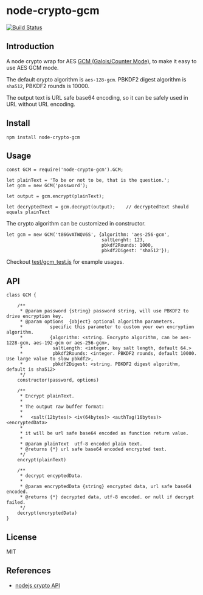 node-crypto-gcm
===============

[![Build Status](https://travis-ci.org/mingchen/node-crypto-gcm.svg?branch=master)](https://travis-ci.org/mingchen/node-crypto-gcm)


## Introduction

A node crypto wrap for AES [GCM (Galois/Counter Mode)](https://en.wikipedia.org/wiki/Galois/Counter_Mode),
to make it easy to use AES GCM mode.

The default crypto algorithm is `aes-128-gcm`. PBKDF2 digest algorithm is `sha512`, PBKDF2 rounds is 10000.

The output text is URL safe base64 encoding, so it can be safely used in URL without URL encoding.


## Install

    npm install node-crypto-gcm


## Usage

    const GCM = require('node-crypto-gcm').GCM;

    let plainText = 'To be or not to be, that is the question.';
    let gcm = new GCM('password');

    let output = gcm.encrypt(plainText);

    let decryptedText = gcm.decrypt(output);    // decryptedText should equals plainText


The crypto algorithm can be customized in constructor.

    let gcm = new GCM('t86GvATWQV6S', {algorithm: 'aes-256-gcm',
                                       saltLenght: 123,
                                       pbkdf2Rounds: 1000,
                                       pbkdf2Digest: 'sha512'});

Checkout [test/gcm_test.js](test/gcm_test.js) for example usages.


## API

    class GCM {

        /**
         * @param password {string} password string, will use PBKDF2 to drive encryption key.
         * @param options  {object} optional algorithm parameters.
         *          specific this parameter to custom your own encryption algorithm.
         *          {algorithm: <string. Encrypto algorithm, can be aes-1228-gcm, aes-192-gcm or aes-256-gcm>,
         *           saltLength: <integer. key salt length, default 64.>
         *           pbkdf2Rounds: <integer. PBKDF2 rounds, default 10000. Use large value to slow pbkdf2>,
         *           pbkdf2Digest: <string. PBKDF2 digest algorithm, default is sha512>
         */
        constructor(password, options)

        /**
         * Encrypt plainText.
         *
         * The output raw buffer format:
         *
         *   <salt(12bytes)> <iv(64bytes)> <authTag(16bytes)> <encryptedData>
         *
         * it will be url safe base64 encoded as function return value.
         *
         * @param plainText  utf-8 encoded plain text.
         * @returns {*} url safe base64 encoded encrypted text.
         */
        encrypt(plainText)

        /**
         * decrypt encyptedData.
         *
         * @param encryptedData {string} encrypted data, url safe base64 encoded.
         * @returns {*} decrypted data, utf-8 encoded. or null if decrypt failed.
         */
        decrypt(encryptedData)
    }


## License

MIT


## References

* [nodejs crypto API](https://nodejs.org/api/crypto.html)
